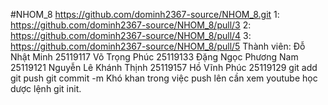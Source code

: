 #NHOM_8
https://github.com/dominh2367-source/NHOM_8.git
1: https://github.com/dominh2367-source/NHOM_8/pull/3
2: https://github.com/dominh2367-source/NHOM_8/pull/4
3: https://github.com/dominh2367-source/NHOM_8/pull/5
Thành viên:
Đỗ Nhật Minh 25119117
Võ Trọng Phúc 25119133
Đặng Ngọc Phương Nam 25119121
Nguyễn Lê Khánh Thịnh 25119157
Hồ Vĩnh Phúc 25119129
git add
git push
git commit -m
Khó khan trong việc push lên cần xem youtube học dược lệnh git init.










